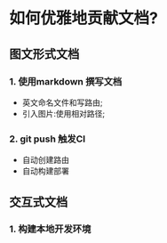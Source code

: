 # 如何优雅地贡献文档?

## 图文形式文档

### 1. 使用markdown 撰写文档
- 英文命名文件和写路由;
- 引入图片:使用相对路径;

### 2. git push 触发CI
- 自动创建路由
- 自动构建部署

## 交互式文档

### 1. 构建本地开发环境

